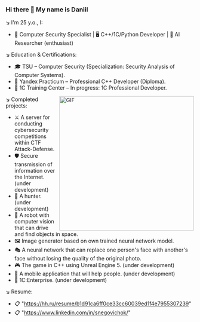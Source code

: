 ### Hi there 👋 My name is Daniil
↘️ I'm 25 y.o., I:
- 🔐 Computer Security Specialist | 🖥️ C++/1C/Python Developer | 🤖 AI Researcher (enthusiast) 

↘️ Education & Certifications:
- 🎓 TSU – Computer Security (Specialization: Security Analysis of Computer Systems).
- 📜 Yandex Practicum – Professional C++ Developer (Diploma).
- 🔭 1C Training Center – In progress: 1C Professional Developer.
<img align="right" alt="GIF" src="https://raw.githubusercontent.com/rahul-jha98/rahul-jha98/main/techstack.gif" width="360px"/>

↘️ Completed projects:
- ⚔️ A server for conducting cybersecurity competitions within CTF Attack-Defense.
- 🛡️ Secure transmission of information over the Internet. (under development)
- 🏹 A hunter. (under development)
- 👀 A robot with computer vision that can drive and find objects in space.
- 🖼️ Image generator based on own trained neural network model.
- 🎭 A neural network that can replace one person's face with another's face without losing the quality of the original photo.
- 🎮 The game in C++ using Unreal Engine 5. (under development)
- 📱 A mobile application that will help people. (under development)
- 🧮 1C:Enterprise. (under development)

↘️ Resume:
- 📋 "https://hh.ru/resume/b1d91ca6ff0ce33cc60039ed1f4e7955307239"
- 📋 "https://www.linkedin.com/in/snegovichok/"
<picture>
  <source
    media="(prefers-color-scheme: dark)"
    srcset="https://raw.githubusercontent.com/platane/snk/output/github-contribution-grid-snake-dark.svg"
  />
  <source
    media="(prefers-color-scheme: light)"
    srcset="https://raw.githubusercontent.com/platane/snk/output/github-contribution-grid-snake.svg"
  />
</picture>
